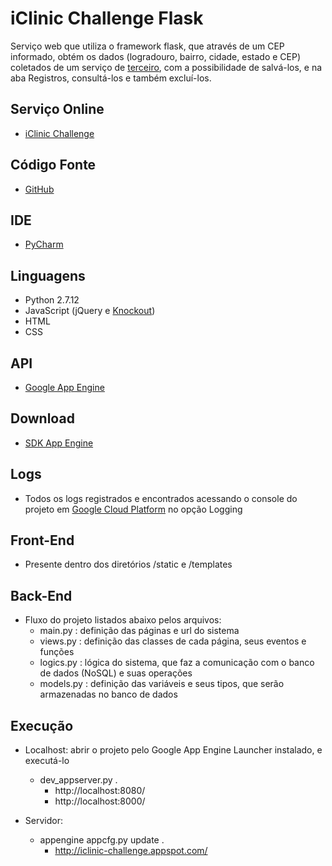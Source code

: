 iClinic Challenge Flask
==================

Serviço web que utiliza o framework flask, que através de um CEP informado, obtém os dados (logradouro, bairro, cidade, estado e CEP) coletados de um serviço
de [terceiro][1], com a possibilidade de salvá-los, e na aba Registros, consultá-los e também excluí-los.

## Serviço Online
- [iClinic Challenge][2]

## Código Fonte
- [GitHub][3]

## IDE
- [PyCharm][4]

## Linguagens
- Python 2.7.12
- JavaScript (jQuery e [Knockout][5])
- HTML
- CSS

## API
- [Google App Engine][6]

## Download
- [SDK App Engine][7]

## Logs
- Todos os logs registrados e encontrados acessando o console do projeto em [Google Cloud Platform][8] no opção Logging

## Front-End
- Presente dentro dos diretórios /static e /templates

## Back-End
- Fluxo do projeto listados abaixo pelos arquivos:
    - main.py : definição das páginas e url do sistema
    - views.py : definição das classes de cada página, seus eventos e funções
    - logics.py : lógica do sistema, que faz a comunicação com o banco de dados (NoSQL) e suas operações
    - models.py : definição das variáveis e seus tipos, que serão armazenadas no banco de dados

## Execução
- Localhost: abrir o projeto pelo Google App Engine Launcher instalado, e executá-lo
    - dev_appserver.py .
        - http://localhost:8080/
        - http://localhost:8000/

- Servidor:
    - appengine appcfg.py update .
        - http://iclinic-challenge.appspot.com/

[1]: http://postmon.com.br/
[2]: http://iclinic-challenge.appspot.com/
[3]: https://github.com/eRebelo/iClinic-Challenge
[4]: https://www.jetbrains.com/pycharm/
[5]: http://knockoutjs.com/
[6]: https://cloud.google.com/appengine/docs/python/
[7]: https://cloud.google.com/appengine/docs/python/download
[8]: https://console.cloud.google.com/